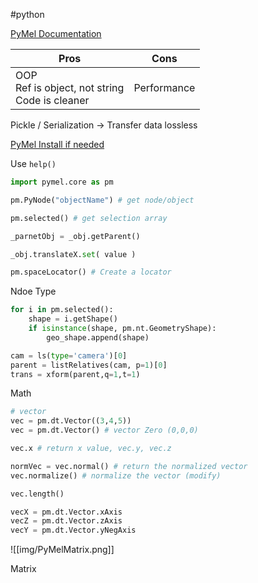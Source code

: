 #python 

[PyMel Documentation](https://help.autodesk.com/cloudhelp/2017/ENU/Maya-Tech-Docs/PyMel/)

|Pros|Cons|
|------------ | ------------|
|OOP<br/>Ref is object, not string<br/>Code is cleaner|Performance|

Pickle / Serialization -> Transfer data lossless

[PyMel Install if needed](https://knowledge.autodesk.com/support/maya/learn-explore/caas/CloudHelp/cloudhelp/2022/ENU/Maya-Scripting/files/GUID-2AA5EFCE-53B1-46A0-8E43-4CD0B2C72FB4-htm.html)


Use `help()`
  
```Python
import pymel.core as pm
```

```Python
pm.PyNode("objectName") # get node/object
```

```Python
pm.selected() # get selection array
```

```Python
_parnetObj = _obj.getParent()
```

```Python
_obj.translateX.set( value )
```

```Python
pm.spaceLocator() # Create a locator
```

  


Ndoe Type
```python
for i in pm.selected():
	shape = i.getShape()
	if isinstance(shape, pm.nt.GeometryShape):
		geo_shape.append(shape)
```

```Python
cam = ls(type='camera')[0]
parent = listRelatives(cam, p=1)[0]
trans = xform(parent,q=1,t=1)
```

Math

```Python
# vector
vec = pm.dt.Vector((3,4,5))
vec = pm.dt.Vector() # vector Zero (0,0,0)

vec.x # return x value, vec.y, vec.z

normVec = vec.normal() # return the normalized vector
vec.normalize() # normalize the vector (modify)

vec.length()


```

```python
vecX = pm.dt.Vector.xAxis
vecZ = pm.dt.Vector.zAxis
vecY = pm.dt.Vector.yNegAxis
```

![[img/PyMelMatrix.png]]

Matrix
